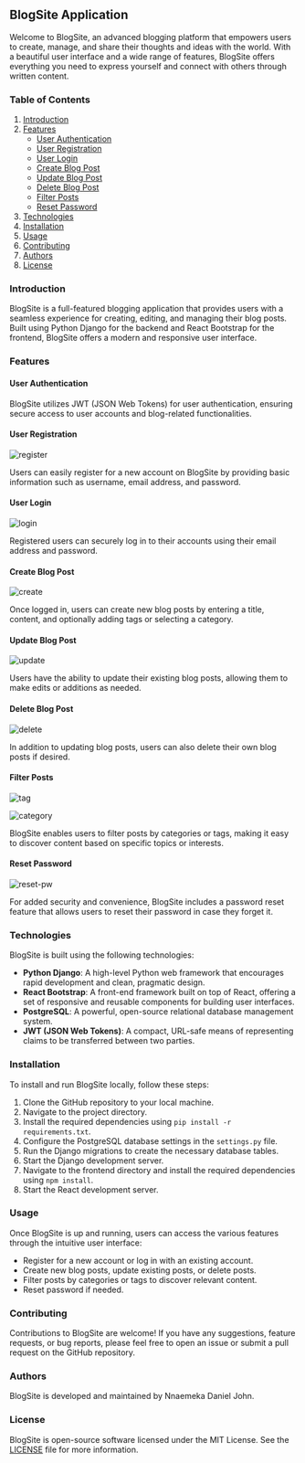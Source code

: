 ## BlogSite Application

Welcome to BlogSite, an advanced blogging platform that empowers users to create, manage, and share their thoughts and ideas with the world. With a beautiful user interface and a wide range of features, BlogSite offers everything you need to express yourself and connect with others through written content.

### Table of Contents
1. [Introduction](#introduction)
2. [Features](#features)
    - [User Authentication](#authentication)
    - [User Registration](#registration)
    - [User Login](#login)
    - [Create Blog Post](#create-blog)
    - [Update Blog Post](#update-blog)
    - [Delete Blog Post](#delete-blog)
    - [Filter Posts](#filter-posts)
    - [Reset Password](#reset-password)
3. [Technologies](#technologies)
4. [Installation](#installation)
5. [Usage](#usage)
6. [Contributing](#contributing)
7. [Authors](#authors)
8. [License](#license)

<a name="introduction"></a>
### Introduction

BlogSite is a full-featured blogging application that provides users with a seamless experience for creating, editing, and managing their blog posts. Built using Python Django for the backend and React Bootstrap for the frontend, BlogSite offers a modern and responsive user interface.

<a name="features"></a>
### Features

<a name="authentication"></a>
#### User Authentication

BlogSite utilizes JWT (JSON Web Tokens) for user authentication, ensuring secure access to user accounts and blog-related functionalities.

<a name="registration"></a>
#### User Registration

![register](https://github.com/dukeofhazardz/blog-app/assets/113605239/1230ec80-0a93-477d-8967-8b07b422cb52)

Users can easily register for a new account on BlogSite by providing basic information such as username, email address, and password.

<a name="login"></a>
#### User Login

![login](https://github.com/dukeofhazardz/blog-app/assets/113605239/62beb8d1-eaf4-48b4-89d9-432597fb5d9b)

Registered users can securely log in to their accounts using their email address and password.

<a name="create-blog"></a>
#### Create Blog Post

![create](https://github.com/dukeofhazardz/blog-app/assets/113605239/396b72e3-9de1-4e06-9d1c-ca9ce479acf0)

Once logged in, users can create new blog posts by entering a title, content, and optionally adding tags or selecting a category.

<a name="update-blog"></a>
#### Update Blog Post

![update](https://github.com/dukeofhazardz/blog-app/assets/113605239/645bf71b-3b94-4fb8-b746-a7aae8419d2f)

Users have the ability to update their existing blog posts, allowing them to make edits or additions as needed.

<a name="delete-blog"></a>
#### Delete Blog Post

![delete](https://github.com/dukeofhazardz/blog-app/assets/113605239/5edbf8ba-77dc-4ac8-89d9-55b79b57cb87)

In addition to updating blog posts, users can also delete their own blog posts if desired.

<a name="filter-posts"></a>
#### Filter Posts

![tag](https://github.com/dukeofhazardz/blog-app/assets/113605239/f5aa0e85-d242-4415-9512-ac775fd7710c)

![category](https://github.com/dukeofhazardz/blog-app/assets/113605239/6d18b4f9-aeb0-41e4-8752-8c5bbf6dffb6)

BlogSite enables users to filter posts by categories or tags, making it easy to discover content based on specific topics or interests.

<a name="reset-password"></a>
#### Reset Password

![reset-pw](https://github.com/dukeofhazardz/blog-app/assets/113605239/11ff994e-d536-4a85-97bf-71ef31eb650b)

For added security and convenience, BlogSite includes a password reset feature that allows users to reset their password in case they forget it.

<a name="technologies"></a>
### Technologies

BlogSite is built using the following technologies:

- **Python Django**: A high-level Python web framework that encourages rapid development and clean, pragmatic design.
- **React Bootstrap**: A front-end framework built on top of React, offering a set of responsive and reusable components for building user interfaces.
- **PostgreSQL**: A powerful, open-source relational database management system.
- **JWT (JSON Web Tokens)**: A compact, URL-safe means of representing claims to be transferred between two parties.

<a name="installation"></a>
### Installation

To install and run BlogSite locally, follow these steps:

1. Clone the GitHub repository to your local machine.
2. Navigate to the project directory.
3. Install the required dependencies using `pip install -r requirements.txt`.
4. Configure the PostgreSQL database settings in the `settings.py` file.
5. Run the Django migrations to create the necessary database tables.
6. Start the Django development server.
7. Navigate to the frontend directory and install the required dependencies using `npm install`.
8. Start the React development server.

<a name="usage"></a>
### Usage

Once BlogSite is up and running, users can access the various features through the intuitive user interface:

- Register for a new account or log in with an existing account.
- Create new blog posts, update existing posts, or delete posts.
- Filter posts by categories or tags to discover relevant content.
- Reset password if needed.

<a name="contributing"></a>
### Contributing

Contributions to BlogSite are welcome! If you have any suggestions, feature requests, or bug reports, please feel free to open an issue or submit a pull request on the GitHub repository.

<a name="authors"></a>
### Authors

BlogSite is developed and maintained by Nnaemeka Daniel John.

<a name="license"></a>
### License

BlogSite is open-source software licensed under the MIT License. See the [LICENSE](https://github.com/dukeofhazardz/blogsite/blob/main/LICENSE) file for more information.
